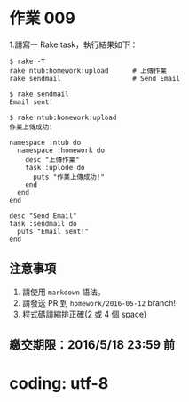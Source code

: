 # 作業 009

1.請寫一 Rake task，執行結果如下：

    $ rake -T
    rake ntub:homework:upload      # 上傳作業
    rake sendmail                  # Send Email

    $ rake sendmail
    Email sent!

    $ rake ntub:homework:upload
    作業上傳成功!

```
namespace :ntub do
  namespace :homework do
    desc "上傳作業"
    task :uplode do
      puts "作業上傳成功!"
    end
  end
end

desc "Send Email"
task :sendmail do
  puts "Email sent!"
end
```

## 注意事項

1. 請使用 `markdown` 語法。
2. 請發送 PR 到 `homework/2016-05-12` branch!
3. 程式碼請縮排正確(2 或 4 個 space)

## 繳交期限：2016/5/18 23:59 前
# coding: utf-8
